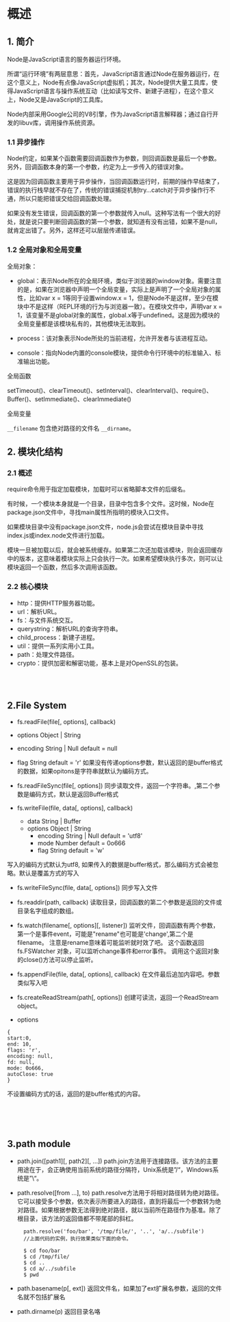 ﻿# 概述


## 1. 简介

Node是JavaScript语言的服务器运行环境。  

所谓“运行环境”有两层意思：首先，JavaScript语言通过Node在服务器运行，在这个意义上，Node有点像JavaScript虚拟机；其次，Node提供大量工具库，使得JavaScript语言与操作系统互动（比如读写文件、新建子进程），在这个意义上，Node又是JavaScript的工具库。  

Node内部采用Google公司的V8引擎，作为JavaScript语言解释器；通过自行开发的libuv库，调用操作系统资源。  

### 1.1 异步操作

Node约定，如果某个函数需要回调函数作为参数，则回调函数是最后一个参数。另外，回调函数本身的第一个参数，约定为上一步传入的错误对象。  

这是因为回调函数主要用于异步操作，当回调函数运行时，前期的操作早结束了，错误的执行栈早就不存在了，传统的错误捕捉机制try…catch对于异步操作行不通，所以只能把错误交给回调函数处理。  

如果没有发生错误，回调函数的第一个参数就传入null。这种写法有一个很大的好处，就是说只要判断回调函数的第一个参数，就知道有没有出错，如果不是null，就肯定出错了。另外，这样还可以层层传递错误。  

### 1.2 全局对象和全局变量

全局对象：
- global：表示Node所在的全局环境，类似于浏览器的window对象。需要注意的是，如果在浏览器中声明一个全局变量，实际上是声明了一个全局对象的属性，比如var x = 1等同于设置window.x = 1，但是Node不是这样，至少在模块中不是这样（REPL环境的行为与浏览器一致）。在模块文件中，声明var x = 1，该变量不是global对象的属性，global.x等于undefined。这是因为模块的全局变量都是该模块私有的，其他模块无法取到。

- process：该对象表示Node所处的当前进程，允许开发者与该进程互动。

- console：指向Node内置的console模块，提供命令行环境中的标准输入、标准输出功能。

全局函数  

setTimeout()、clearTimeout()、setInterval()、clearInterval()、require()、Buffer()、setImmediate()、clearImmediate()

全局变量  

`__filename` 包含绝对路径的文件名  `__dirname`。  



## 2. 模块化结构

### 2.1 概述  

require命令用于指定加载模块，加载时可以省略脚本文件的后缀名。  

有时候，一个模块本身就是一个目录，目录中包含多个文件。这时候，Node在package.json文件中，寻找main属性所指明的模块入口文件。  

如果模块目录中没有package.json文件，node.js会尝试在模块目录中寻找index.js或index.node文件进行加载。  

模块一旦被加载以后，就会被系统缓存。如果第二次还加载该模块，则会返回缓存中的版本，这意味着模块实际上只会执行一次。如果希望模块执行多次，则可以让模块返回一个函数，然后多次调用该函数。  

### 2.2 核心模块

- http：提供HTTP服务器功能。
- url：解析URL。
- fs：与文件系统交互。
- querystring：解析URL的查询字符串。
- child_process：新建子进程。
- util：提供一系列实用小工具。
- path：处理文件路径。
- crypto：提供加密和解密功能，基本上是对OpenSSL的包装。











<br>
<br>

##   2.File System
- fs.readFile(file[, options], callback)
 + options Object | String
  - encoding String | Null default = null
  - flag String default = 'r'
如果没有传递options参数，默认返回的是buffer格式的数据，如果opitons是字符串就默认为编码方式。

- fs.readFileSync(file[, options])
同步读取文件，返回一个字符串。,第二个参数是编码方式，默认是返回Buffer格式

- fs.writeFile(file, data[, options], callback)
  + data String | Buffer
  + options Object | String
    - encoding String | Null default = 'utf8'
    - mode Number default = 0o666
    - flag String default = 'w'

写入的编码方式默认为utf8, 如果传入的数据是buffer格式，那么编码方式会被忽略。默认是覆盖方式的写入

- fs.writeFileSync(file, data[, options])
同步写入文件

- fs.readdir(path, callback)
读取目录，回调函数的第二个参数是返回的文件或目录名字组成的数组。

- fs.watch(filename[, options][, listener])
监听文件，回调函数有两个参数，第一个是事件event，可能是"rename"也可能是'change',第二个是filename。
注意是rename意味着可能监听就时效了吧。 这个函数返回 fs.FSWatcher 对象，可以监听change事件和error事件。 调用这个返回对象的close()方法可以停止监听。

- fs.appendFile(file, data[, options], callback)
在文件最后追加内容吧。参数类似写入吧

- fs.createReadStream(path[, options])
创建可读流，返回一个ReadStream object。
 + options
  ```
  {
  start:0,
  end: 10,
  flags: 'r',
  encoding: null,
  fd: null,
  mode: 0o666,
  autoClose: true
}
  ```
不设置编码方式的话，返回的是buffer格式的内容。

<br>
<br>
<br>

##  3.path module
- path.join([path1][, path2][, ...])
  path.join方法用于连接路径。该方法的主要用途在于，会正确使用当前系统的路径分隔符，Unix系统是”/“，Windows系统是”\“。

- path.resolve([from ...], to)
  path.resolve方法用于将相对路径转为绝对路径。
它可以接受多个参数，依次表示所要进入的路径，直到将最后一个参数转为绝对路径。如果根据参数无法得到绝对路径，就以当前所在路径作为基准。除了根目录，该方法的返回值都不带尾部的斜杠。
  ```
    path.resolve('foo/bar', '/tmp/file/', '..', 'a/../subfile')
    //上面代码的实例，执行效果类似下面的命令。

    $ cd foo/bar
    $ cd /tmp/file/
    $ cd ..
    $ cd a/../subfile
    $ pwd
  ```

- path.basename(p[, ext])
  返回文件名，如果加了ext扩展名参数，返回的文件名就不包括扩展名

- path.dirname(p)
 返回目录名咯
